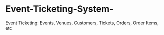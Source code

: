 # Event-Ticketing-System-
Event Ticketing: Events, Venues, Customers, Tickets, Orders, Order Items, etc

